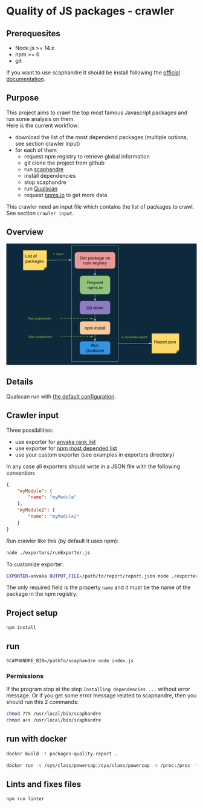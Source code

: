 # Quality of JS packages - crawler

## Prerequesites

- Node.js >= 14.x
- npm >= 6
- git

If you want to use scaphandre it should be install following the [official documentation](https://github.com/hubblo-org/scaphandre).

## Purpose

This project aims to crawl the top most famous Javascript packages and run some analysis on them.  
Here is the current workflow:
- download the list of the most dependend packages (multiple options, see section crawler input)
- for each of them
    * request npm registry to retrieve global information
    * git clone the project from github
    * run [scaphandre](https://github.com/hubblo-org/scaphandre)
    * install dependencies
    * stop scaphandre
    * run [Qualscan](https://github.com/wallet77/qualscan)
    * request [npms.io](https://www.npms.io) to get more data

This crawler need an input file which contains the list of packages to crawl.  
See section `Crawler input`.

## Overview

![Overview diagram](https://github.com/wallet77/qualityofjspackages-crawler/blob/main/doc/crawler_overview.png)


## Details

Qualscan run with [the default configuration](https://github.com/wallet77/qualscan#budget).

## Crawler input

Three possibilities:
- use exporter for [anvaka rank list](https://gist.githubusercontent.com/anvaka/8e8fa57c7ee1350e3491/raw/b6f3ebeb34c53775eea00b489a0cea2edd9ee49c/01.most-dependent-upon.md)
- use exporter for [npm most depended list](https://www.npmjs.com/browse/depended)
- use your custom exporter (see examples in exporters directory)

In any case all exporters should write in a JSON file with the following convention:
```json
{
    "myModule": {
        "name": "myModule"
    },
    "myModule2": {
        "name": "myModule2"
    }
}
```

Run crawler like this (by default it uses npm):
```bash
node ./exporters/runExporter.js
```

To customize exporter:
```bash
EXPORTER=anvaka OUTPUT_FILE=/path/to/report/report.json node ./exporters/runExporter.js
```

The only required field is the property `name` and it must be the name of the package in the npm registry.

## Project setup
```
npm install
```

## run
```
SCAPHANDRE_BIN=/pathTo/scaphandre node index.js
```

### Permissions

If the program stop at the step `Installing dependencies ...` without error message.
Or if you get some error message related to scaphandre, then you should run this 2 commands:

```bash
chmod 775 /usr/local/bin/scaphandre
chmod a+s /usr/local/bin/scaphandre
```

## run with docker

```bash
docker build -t packages-quality-report .
```

```bash
docker run -v /sys/class/powercap:/sys/class/powercap -v /proc:/proc -ti packages-quality-report
```

## Lints and fixes files
```
npm run linter
```
